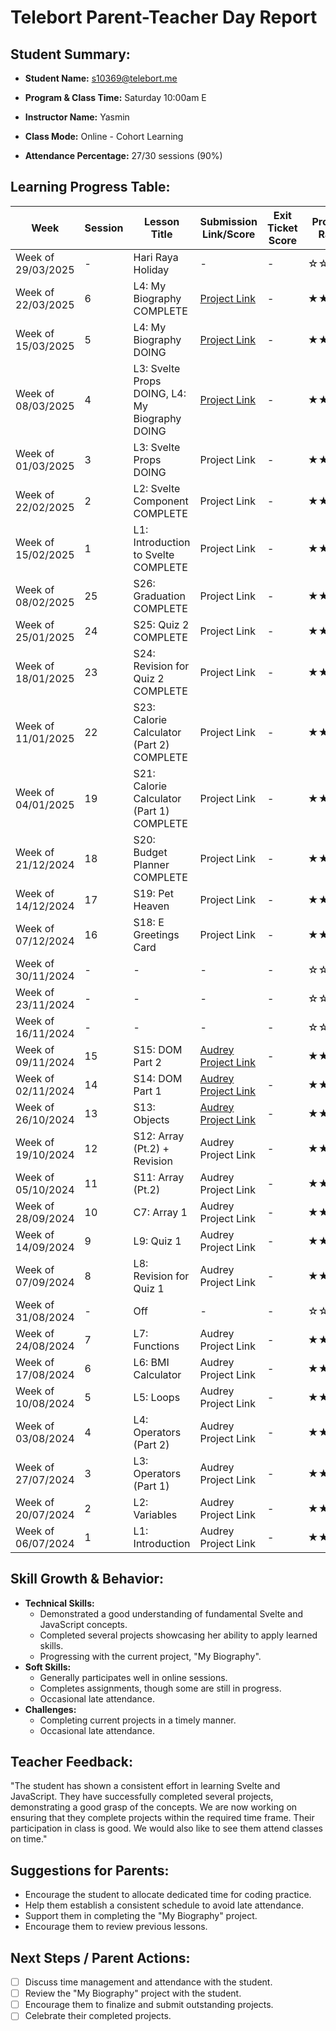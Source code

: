 #   Telebort Parent-Teacher Day Report

##  Student Summary:

* **Student Name:** s10369@telebort.me

* **Program & Class Time:** Saturday 10:00am E

* **Instructor Name:** Yasmin 

* **Class Mode:** Online - Cohort Learning

* **Attendance Percentage:** 27/30 sessions (90%)


##  Learning Progress Table:

| Week             | Session | Lesson Title                                | Submission Link/Score      | Exit Ticket Score | Progress Rating |
|------------------|---------|---------------------------------------------|----------------------------|-------------------|-----------------|
| Week of 29/03/2025 | -       | Hari Raya Holiday                           | -                          | -                 | ☆☆☆☆☆         |
| Week of 22/03/2025 | 6       | L4: My Biography COMPLETE                | [Project Link ](https://glitch.com/@m-13090893)       | -                 | ★★★★☆        |
| Week of 15/03/2025 | 5       | L4: My Biography DOING                   | [Project Link](https://glitch.com/@m-13090893)        | -                 | ★★☆☆☆         |
| Week of 08/03/2025 | 4       | L3: Svelte Props DOING, L4: My Biography DOING | [Project Link](https://glitch.com/@m-13090893)        | -                 | ★★☆☆☆         |
| Week of 01/03/2025 | 3       | L3: Svelte Props DOING                    | Project Link        | -                 | ★★★☆☆         |
| Week of 22/02/2025 | 2       | L2: Svelte Component COMPLETE             | Project Link        | -                 | ★★★★☆        |
| Week of 15/02/2025 | 1       | L1: Introduction to Svelte COMPLETE       | Project Link        | -                 | ★★★★☆        |
| Week of 08/02/2025 | 25      | S26: Graduation COMPLETE                  | Project Link        | -                 | ★★★★★        |
| Week of 25/01/2025 | 24      | S25: Quiz 2 COMPLETE                      | Project Link        | -                 | ★★★★★        |
| Week of 18/01/2025 | 23      | S24: Revision for Quiz 2 COMPLETE          | Project Link        | -                 | ★★★★☆        |
| Week of 11/01/2025 | 22      | S23: Calorie Calculator (Part 2) COMPLETE | Project Link        | -                 | ★★★★☆        |
| Week of 04/01/2025 | 19      | S21: Calorie Calculator (Part 1) COMPLETE | Project Link        | -                 | ★★★★☆        |
| Week of 21/12/2024 | 18      | S20: Budget Planner COMPLETE              | Project Link        | -                 | ★★★★☆        |
| Week of 14/12/2024 | 17      | S19: Pet Heaven                           | Project Link        | -                 | ★★★★☆        |
| Week of 07/12/2024 | 16      | S18: E Greetings Card                     | Project Link        | -                 | ★★★★☆        |
| Week of 30/11/2024 | -       | -                                         | -                          | -                 | ☆☆☆☆☆         |
| Week of 23/11/2024 | -       | -                                         | -                          | -                 | ☆☆☆☆☆         |
| Week of 16/11/2024 | -       | -                                         | -                          | -                 | ☆☆☆☆☆         |
| Week of 09/11/2024 | 15      | S15: DOM Part 2                           | [Audrey Project Link ](https://glitch.com/@m-13090893)       | -                 | ★★★☆☆         |
| Week of 02/11/2024 | 14      | S14: DOM Part 1                           |[ Audrey Project Link ](https://glitch.com/@m-13090893)       | -                 | ★★★★☆        |
| Week of 26/10/2024 | 13      | S13: Objects                              | [Audrey Project Link ](https://glitch.com/@m-13090893)       | -                 | ★★★★☆        |
| Week of 19/10/2024 | 12      | S12: Array (Pt.2) + Revision              | Audrey Project Link        | -                 | ★★★★☆        |
| Week of 05/10/2024 | 11      | S11: Array (Pt.2)                         | Audrey Project Link        | -                 | ★★☆☆☆         |
| Week of 28/09/2024 | 10      | C7: Array 1                               | Audrey Project Link        | -                 | ★★★★☆        |
| Week of 14/09/2024 | 9       | L9: Quiz 1                                | Audrey Project Link        | -                 | ★★★☆☆         |
| Week of 07/09/2024 | 8       | L8: Revision for Quiz 1                   | Audrey Project Link        | -                 | ★★★★☆        |
| Week of 31/08/2024 | -       | Off                                       | -                          | -                 | ☆☆☆☆☆         |
| Week of 24/08/2024 | 7       | L7: Functions                             | Audrey Project Link        | -                 | ★★★★☆        |
| Week of 17/08/2024 | 6       | L6: BMI Calculator                        | Audrey Project Link        | -                 | ★★★★☆        |
| Week of 10/08/2024 | 5       | L5: Loops                                 | Audrey Project Link        | -                 | ★★★★☆        |
| Week of 03/08/2024 | 4       | L4: Operators (Part 2)                    | Audrey Project Link        | -                 | ★★★★☆        |
| Week of 27/07/2024 | 3       | L3: Operators (Part 1)                    | Audrey Project Link        | -                 | ★★★★☆        |
| Week of 20/07/2024 | 2       | L2: Variables                             | Audrey Project Link        | -                 | ★★★★☆        |
| Week of 06/07/2024 | 1       | L1: Introduction                          | Audrey Project Link        | -                 | ★★★☆☆         |

##  Skill Growth & Behavior:

* **Technical Skills:**
    * Demonstrated a good understanding of fundamental Svelte and JavaScript concepts.
    * Completed several projects showcasing her ability to apply learned skills.
    * Progressing with the current project, "My Biography".
* **Soft Skills:**
    * Generally participates well in online sessions.
    * Completes assignments, though some are still in progress.
    * Occasional late attendance.
* **Challenges:**
    * Completing current projects in a timely manner.
    * Occasional late attendance.

##  Teacher Feedback:

"The student has shown a consistent effort in learning Svelte and JavaScript. They have successfully completed several projects, demonstrating a good grasp of the concepts. We are now working on ensuring that they complete projects within the required time frame. Their participation in class is good. We would also like to see them attend classes on time."

##  Suggestions for Parents:

* Encourage the student to allocate dedicated time for coding practice.
* Help them establish a consistent schedule to avoid late attendance.
* Support them in completing the "My Biography" project.
* Encourage them to review previous lessons.

##  Next Steps / Parent Actions:

* [ ] Discuss time management and attendance with the student.
* [ ] Review the "My Biography" project with the student.
* [ ] Encourage them to finalize and submit outstanding projects.
* [ ] Celebrate their completed projects.
